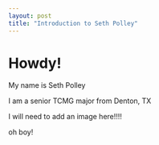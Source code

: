 ```yaml
---
layout: post
title: "Introduction to Seth Polley"
---
```


# Howdy! 

My name is Seth Polley

I am a senior TCMG major from Denton, TX

I will need to add an image here!!!! 

oh boy! 

